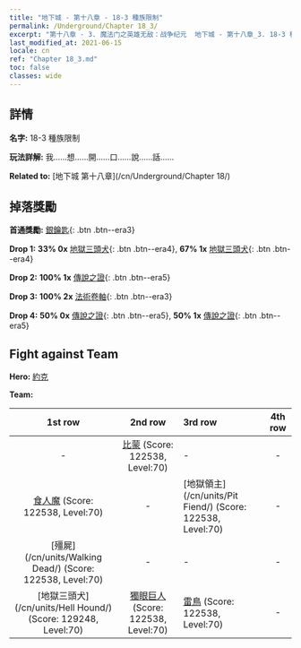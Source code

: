 ```yaml
---
title: "地下城 - 第十八章 - 18-3 種族限制"
permalink: /Underground/Chapter 18_3/
excerpt: "第十八章 - 3. 魔法门之英雄无敌：战争纪元  地下城 - 第十八章_3. 18-3 種族限制"
last_modified_at: 2021-06-15
locale: cn
ref: "Chapter 18_3.md"
toc: false
classes: wide
---
```


## 詳情

 **名字:** 18-3 種族限制

 **玩法詳解:**       我……想……開……口……說……話……

 **Related to:** [地下城 第十八章](/cn/Underground/Chapter 18/)

## 掉落獎勵

 **首通獎勵:** [銀鑰匙](/cn/Items/con_693/){: .btn .btn--era3}

 **Drop 1:** **33% 0x** [地獄三頭犬](/cn/Items/unt_228/){: .btn .btn--era4}, **67% 1x** [地獄三頭犬](/cn/Items/unt_228/){: .btn .btn--era4}

 **Drop 2:** **100% 1x** [傳說之證](/cn/Items/mat_74/){: .btn .btn--era5}

 **Drop 3:** **100% 2x** [法術卷軸](/cn/Items/con_694/){: .btn .btn--era3}

 **Drop 4:** **50% 0x** [傳說之證](/cn/Items/mat_67/){: .btn .btn--era5}, **50% 1x** [傳說之證](/cn/Items/mat_67/){: .btn .btn--era5}


## Fight against Team
 **Hero:** [約克](/cn/heroes/Yog/)

 **Team:**


  | 1st row | 2nd row | 3rd row | 4th row |
  |:----:|:----:|:----|:----:|
  | - | [比蒙](/cn/units/Behemoth/) (Score: 122538, Level:70)  | - | - |
  | [食人魔](/cn/units/Ogre/) (Score: 122538, Level:70)  | - | [地獄領主](/cn/units/Pit Fiend/) (Score: 122538, Level:70)  | - |
  | [殭屍](/cn/units/Walking Dead/) (Score: 122538, Level:70)  | - | - | - |
  | [地獄三頭犬](/cn/units/Hell Hound/) (Score: 129248, Level:70)  | [獨眼巨人](/cn/units/Cyclops/) (Score: 122538, Level:70)  | [雷鳥](/cn/units/Roc/) (Score: 122538, Level:70)  | - |



